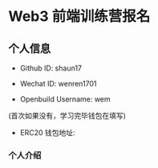 # Web3 前端训练营报名

## 个人信息

* Github ID: shaun17

* Wechat ID: wenren1701

* Openbuild Username: wem

(首次如果没有，学习完毕钱包在填写)

* ERC20 钱包地址: 

### 个人介绍


